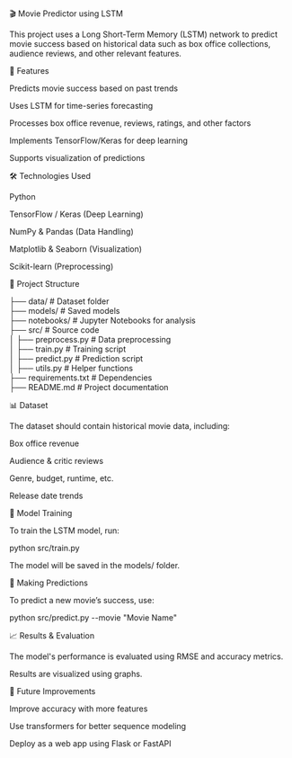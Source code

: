 🎬 Movie Predictor using LSTM

This project uses a Long Short-Term Memory (LSTM) network to predict movie success based on historical data such as box office collections, audience reviews, and other relevant features.

📌 Features

Predicts movie success based on past trends

Uses LSTM for time-series forecasting

Processes box office revenue, reviews, ratings, and other factors

Implements TensorFlow/Keras for deep learning

Supports visualization of predictions


🛠️ Technologies Used

Python

TensorFlow / Keras (Deep Learning)

NumPy & Pandas (Data Handling)

Matplotlib & Seaborn (Visualization)

Scikit-learn (Preprocessing)


📂 Project Structure

├── data/                # Dataset folder  
├── models/              # Saved models  
├── notebooks/           # Jupyter Notebooks for analysis  
├── src/                 # Source code  
│   ├── preprocess.py    # Data preprocessing  
│   ├── train.py         # Training script  
│   ├── predict.py       # Prediction script  
│   ├── utils.py         # Helper functions  
├── requirements.txt     # Dependencies  
├── README.md            # Project documentation

📊 Dataset

The dataset should contain historical movie data, including:

Box office revenue

Audience & critic reviews

Genre, budget, runtime, etc.

Release date trends



🎯 Model Training

To train the LSTM model, run:

python src/train.py

The model will be saved in the models/ folder.

🔮 Making Predictions

To predict a new movie’s success, use:

python src/predict.py --movie "Movie Name"

📈 Results & Evaluation

The model's performance is evaluated using RMSE and accuracy metrics.

Results are visualized using graphs.


📌 Future Improvements

Improve accuracy with more features

Use transformers for better sequence modeling

Deploy as a web app using Flask or FastAPI


